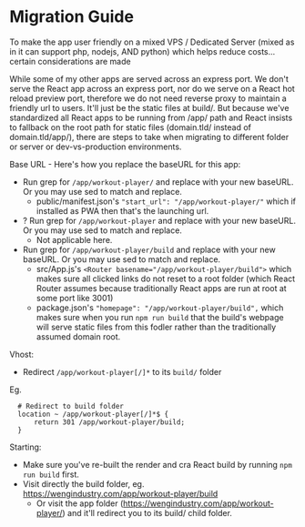 # Migration Guide

To make the app user friendly on a mixed VPS / Dedicated Server (mixed as in it can support php, nodejs, AND python) which helps reduce costs... certain considerations are made

While some of my other apps are served across an express port. We don't serve the React app across an express port, nor do we serve on a React hot reload preview port, therefore we do not need reverse proxy to maintain a friendly url to users. It'll just be the static files at build/. But because we've standardized all React apps to be running from /app/ path and React insists to fallback on the root path for static files (domain.tld/ instead of domain.tld/app/), there are steps to take when migrating to different folder or server or dev-vs-production environments.

Base URL - Here's how you replace the baseURL for this app:
- Run grep for `/app/workout-player/` and replace with your new baseURL. Or you may use sed to match and replace.
  - public/manifest.json's `"start_url": "/app/workout-player/"` which if installed as PWA then that's the launching url.
- ? Run grep for `/app/workout-player` and replace with your new baseURL. Or you may use sed to match and replace.
  - Not applicable here.
- Run grep for `/app/workout-player/build` and replace with your new baseURL. Or you may use sed to match and replace.
  - src/App.js's `<Router basename="/app/workout-player/build">` which makes sure all clicked links do not reset to a root folder (which React Router assumes because traditionally React apps are run at root at some port like 3001)
  - package.json's `"homepage": "/app/workout-player/build",` which makes sure when you run `npm run build` that the build's webpage will serve static files from this fodler rather than the traditionally assumed domain root.

Vhost: 
- Redirect `/app/workout-player[/]*` to its `build/` folder

Eg.
```
  # Redirect to build folder
  location ~ /app/workout-player[/]*$ {
      return 301 /app/workout-player/build;
  }
```

Starting:
- Make sure you've re-built the render and cra React build by running `npm run build` first. 
- Visit directly the build folder, eg. https://wengindustry.com/app/workout-player/build
  - Or visit the app folder (https://wengindustry.com/app/workout-player/) and it'll redirect you to its build/ child folder.
